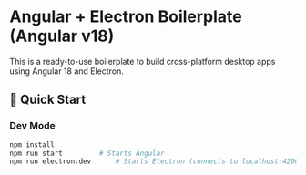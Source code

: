 # Angular + Electron Boilerplate (Angular v18)

This is a ready-to-use boilerplate to build cross-platform desktop apps using Angular 18 and Electron.

## 🚀 Quick Start

### Dev Mode

```bash
npm install
npm run start         # Starts Angular
npm run electron:dev      # Starts Electron (connects to localhost:4200)
